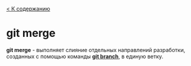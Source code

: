 [< К содержанию](../readme.md)

# git merge

__git merge__ - выполняет слияние отдельных направлений разработки, созданных с помощью команды **[git branch](./branch.md)**, в единую ветку.